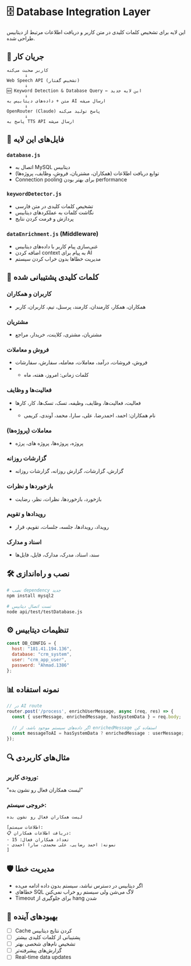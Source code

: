 # 🗄️ Database Integration Layer

این لایه برای تشخیص کلمات کلیدی در متن کاربر و دریافت اطلاعات مرتبط از دیتابیس طراحی شده.

## 🔄 جریان کار

```
کاربر صحبت می‌کنه
       ↓
Web Speech API (تشخیص گفتار)
       ↓
🆕 Keyword Detection & Database Query ← این لایه جدید
       ↓
متن + داده‌های دیتابیس به AI ارسال می‌شه
       ↓
OpenRouter (Claude) پاسخ تولید می‌کنه
       ↓
پاسخ به TTS API ارسال می‌شه
```

## 📁 فایل‌های این لایه

### `database.js`
- اتصال به MySQL دیتابیس
- توابع دریافت اطلاعات (همکاران، مشتریان، فروش، وظایف، پروژه‌ها)
- Connection pooling برای بهتر بودن performance

### `keywordDetector.js`
- تشخیص کلمات کلیدی در متن فارسی
- نگاشت کلمات به عملکردهای دیتابیس
- پردازش و فرمت کردن نتایج

### `dataEnrichment.js` (Middleware)
- غنی‌سازی پیام کاربر با داده‌های دیتابیس
- اضافه کردن context به پیام برای AI
- مدیریت خطاها بدون خراب کردن سیستم

## 🔑 کلمات کلیدی پشتیبانی شده

### کاربران و همکاران
- همکاران، همکار، کارمندان، کارمند، پرسنل، تیم، کاربران، کاربر

### مشتریان  
- مشتریان، مشتری، کلاینت، خریدار، مراجع

### فروش و معاملات
- فروش، فروشات، درآمد، معاملات، معامله، سفارش، سفارشات
- + کلمات زمانی: امروز، هفته، ماه

### فعالیت‌ها و وظایف
- فعالیت، فعالیت‌ها، وظایف، وظیفه، تسک، تسک‌ها، کار، کارها
- + نام همکاران: احمد، احمدرضا، علی، سارا، محمد، آوندی، کریمی

### معاملات (پروژه‌ها)
- پروژه، پروژه‌ها، پروژه های، پرژه

### گزارشات روزانه
- گزارش، گزارشات، گزارش روزانه، گزارشات روزانه

### بازخوردها و نظرات
- بازخورد، بازخوردها، نظرات، نظر، رضایت

### رویدادها و تقویم
- رویداد، رویدادها، جلسه، جلسات، تقویم، قرار

### اسناد و مدارک
- سند، اسناد، مدرک، مدارک، فایل، فایل‌ها

## 🛠️ نصب و راه‌اندازی

```bash
# نصب dependency جدید
npm install mysql2

# تست اتصال دیتابیس
node api/test/testDatabase.js
```

## ⚙️ تنظیمات دیتابیس

```javascript
const DB_CONFIG = {
  host: "181.41.194.136",
  database: "crm_system", 
  user: "crm_app_user",
  password: "Ahmad.1386"
};
```

## 📊 نمونه استفاده

```javascript
// در AI route
router.post('/process', enrichUserMessage, async (req, res) => {
  const { userMessage, enrichedMessage, hasSystemData } = req.body;
  
  // اگر داده‌های سیستم موجود باشد، از enrichedMessage استفاده کن
  const messageToAI = hasSystemData ? enrichedMessage : userMessage;
});
```

## 🔍 مثال‌های کاربردی

### ورودی کاربر:
"لیست همکاران فعال رو نشون بده"

### خروجی سیستم:
```
لیست همکاران فعال رو نشون بده

[اطلاعات سیستم: 
📋 دریافت اطلاعات همکاران:
- تعداد همکاران فعال: 15
- نمونه: احمد رضایی، علی محمدی، سارا احمدی
]
```

## 🛡️ مدیریت خطا

- اگر دیتابیس در دسترس نباشد، سیستم بدون داده ادامه می‌ده
- خطاهای SQL لاگ می‌شن ولی سیستم رو خراب نمی‌کنن
- Timeout برای جلوگیری از hang شدن

## 🚀 بهبودهای آینده

- [ ] Cache کردن نتایج دیتابیس
- [ ] پشتیبانی از کلمات کلیدی بیشتر
- [ ] تشخیص نام‌های شخصی بهتر
- [ ] گزارش‌های پیشرفته‌تر
- [ ] Real-time data updates